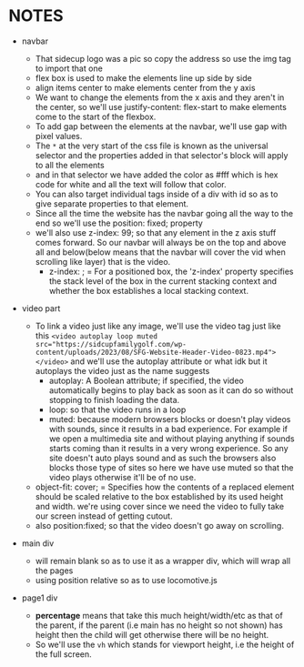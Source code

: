 # NOTES

- navbar
  - That sidecup logo was a pic so copy the address so use the img tag to import that one
  - flex box is used to make the elements line up side by side
  - align items center to make elements center from the y axis
  - We want to change the elements from the x axis and they aren't in the center, so we'll use justify-content: flex-start to make elements come to the start of the flexbox.
  - To add gap between the elements at the navbar, we'll use gap with pixel values.
  - The `*` at the very start of the css file is known as the universal selector and the properties added in that selector's block will apply to all the elements
  - and in that selector we have added the color as #fff which is hex code for white and all the text will follow that color.
  - You can also target individual tags inside of a div with id so as to give separate properties to that element.
  - Since all the time the website has the navbar going all the way to the end so we'll use the position: fixed; property
  - we'll also use z-index: 99; so that any element in the z axis stuff comes forward. So our navbar will always be on the top and above all and below(below means that the navbar will cover the vid when scrolling like layer) that is the video.
    - z-index: ; = For a positioned box, the 'z-index' property specifies the stack level of the box in the current stacking context and whether the box establishes a local stacking context.

- video part
  - To link a video just like any image, we'll use the video tag just like this `<video autoplay loop muted src="https://sidcupfamilygolf.com/wp-content/uploads/2023/08/SFG-Website-Header-Video-0823.mp4"></video>` and we'll use the autoplay attribute or what idk but it autoplays the video just as the name suggests
    - autoplay: A Boolean attribute; if specified, the video automatically begins to play back as soon as it can do so without stopping to finish loading the data.
    - loop: so that the video runs in a loop
    - muted: because modern browsers blocks or doesn't play videos with sounds, since it results in a bad experience. For example if we open a multimedia site and without playing anything if sounds starts coming than it results in a very wrong experience. So any site doesn't auto plays sound and as such the browsers also blocks those type of sites so here we have use muted so that the video plays otherwise it'll be of no use.
  - object-fit: cover; = Specifies how the contents of a replaced element should be scaled relative to the box established by its used height and width. we're using cover since we need the video to fully take our screen instead of getting cutout.
  - also position:fixed; so that the video doesn't go away on scrolling.

- main div
  - will remain blank so as to use it as a wrapper div, which will wrap all the pages
  - using position relative so as to use locomotive.js 

- page1 div
  - **percentage** means that take this much height/width/etc as that of the parent, if the parent (i.e main has no height so not shown) has height then the child will get otherwise there will be no height.
  - So we'll use the `vh` which stands for viewport height, i.e the height of the full screen.
